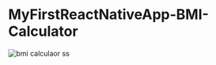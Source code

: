 # MyFirstReactNativeApp-BMI-Calculator

![bmi calculaor ss](https://github.com/mayankjaiswal1709/MyFirstReactNativeApp-BMI-Calculator/assets/58311460/72766173-091d-43a2-be6b-37951248deae)

